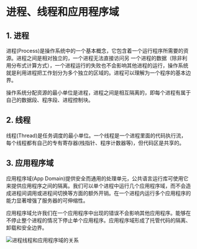 # 进程、线程和应用程序域

## 1. 进程
进程(Process)是操作系统中的一个基本概念，它包含着一个运行程序所需要的资源。进程之间是相对独立的，一个进程无法直接访问另 一个进程的数据（除非利用分布式计算方式），一个进程运行的失败也不会影响其他进程的运行，操作系统就是利用进程把工作划分为多个独立的区域的。进程可以理解为一个程序的基本边界。

操作系统分配资源的最小单位是进程，进程之间是相互隔离的，即每个进程有属于自己的数据段、程序段、进程控制块。

## 2. 线程
线程(Thread)是任务调度的最小单位。一个线程是一个进程里面的代码执行流，每个线程都有自己的专有寄存器(栈指针、程序计数器等)，但代码区是共享的。

## 3. 应用程序域
应用程序域(App Domain)提供安全而通用的处理单元，公共语言运行库可使用它来提供应用程序之间的隔离。我们可以单个进程中运行几个应用程序域，而不会造成进程间调用或进程间切换等方面的额外开销。在一个进程内运行多个应用程序的能力显著增强了服务器的可伸缩性。

应用程序域允许我们在一个应用程序中出现的错误不会影响其他应用程序。能够在不停止整个进程的情况下停止单个应用程序。应用程序域形成了托管代码的隔离、卸载和安全边界。

![进程线程和应用程序域的关系](https://i.loli.net/2020/02/26/OPNaQuS3lg7GKWe.jpg)